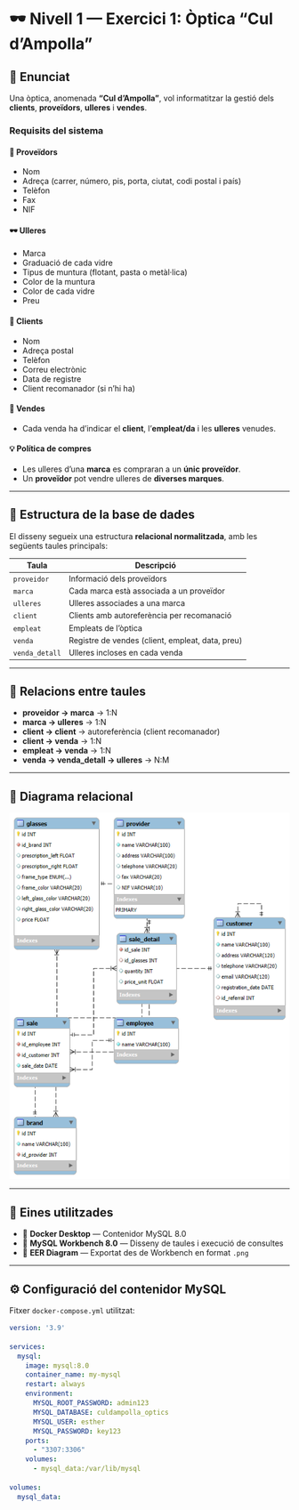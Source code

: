 # 🕶️ Nivell 1 — Exercici 1: Òptica “Cul d’Ampolla”

## 📄 Enunciat
Una òptica, anomenada **“Cul d’Ampolla”**, vol informatitzar la gestió dels **clients**, **proveïdors**, **ulleres** i **vendes**.

### Requisits del sistema

#### 🧾 Proveïdors
- Nom  
- Adreça (carrer, número, pis, porta, ciutat, codi postal i país)  
- Telèfon  
- Fax  
- NIF  

#### 🕶️ Ulleres
- Marca  
- Graduació de cada vidre  
- Tipus de muntura (flotant, pasta o metàl·lica)  
- Color de la muntura  
- Color de cada vidre  
- Preu  

#### 👥 Clients
- Nom  
- Adreça postal  
- Telèfon  
- Correu electrònic  
- Data de registre  
- Client recomanador (si n’hi ha)

#### 💼 Vendes
- Cada venda ha d’indicar el **client**, l’**empleat/da** i les **ulleres** venudes.

#### 💡 Política de compres
- Les ulleres d’una **marca** es compraran a un **únic proveïdor**.  
- Un **proveïdor** pot vendre ulleres de **diverses marques**.

---

## 🧱 Estructura de la base de dades

El disseny segueix una estructura **relacional normalitzada**, amb les següents taules principals:

| Taula | Descripció |
|--------|-------------|
| `proveidor` | Informació dels proveïdors |
| `marca` | Cada marca està associada a un proveïdor |
| `ulleres` | Ulleres associades a una marca |
| `client` | Clients amb autoreferència per recomanació |
| `empleat` | Empleats de l’òptica |
| `venda` | Registre de vendes (client, empleat, data, preu) |
| `venda_detall` | Ulleres incloses en cada venda |

---

## 🔗 Relacions entre taules

- **proveidor → marca** → 1:N  
- **marca → ulleres** → 1:N  
- **client → client** → autoreferència (client recomanador)  
- **client → venda** → 1:N  
- **empleat → venda** → 1:N  
- **venda → venda_detall → ulleres** → N:M

---

## 🧩 Diagrama relacional

![Model relacional de l'òptica](src/culdampolla_optics_model.png)

---

## 🧰 Eines utilitzades

- 🐳 **Docker Desktop** — Contenidor MySQL 8.0  
- 💾 **MySQL Workbench 8.0** — Disseny de taules i execució de consultes  
- 🧩 **EER Diagram** — Exportat des de Workbench en format `.png`  

---

## ⚙️ Configuració del contenidor MySQL

Fitxer `docker-compose.yml` utilitzat:

```yaml
version: '3.9'

services:
  mysql:
    image: mysql:8.0
    container_name: my-mysql
    restart: always
    environment:
      MYSQL_ROOT_PASSWORD: admin123
      MYSQL_DATABASE: culdampolla_optics
      MYSQL_USER: esther
      MYSQL_PASSWORD: key123
    ports:
      - "3307:3306"
    volumes:
      - mysql_data:/var/lib/mysql

volumes:
  mysql_data:

